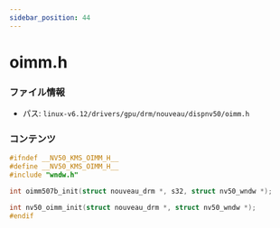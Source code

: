 ```yaml
---
sidebar_position: 44
---
```

# oimm.h

### ファイル情報

- パス: `linux-v6.12/drivers/gpu/drm/nouveau/dispnv50/oimm.h`

### コンテンツ

```h
#ifndef __NV50_KMS_OIMM_H__
#define __NV50_KMS_OIMM_H__
#include "wndw.h"

int oimm507b_init(struct nouveau_drm *, s32, struct nv50_wndw *);

int nv50_oimm_init(struct nouveau_drm *, struct nv50_wndw *);
#endif

```
